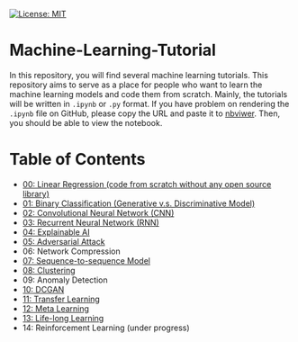 [![License: MIT](https://img.shields.io/badge/License-MIT-yellow.svg)](https://opensource.org/licenses/MIT)
# Machine-Learning-Tutorial

In this repository, you will find several machine learning tutorials. This repository aims to serve as a place for people who want to learn the machine learning models and code them from scratch. Mainly, the tutorials will be written in `.ipynb` or `.py` format. If you have problem on rendering the `.ipynb` file on GitHub, please copy the URL and paste it to [nbviwer](https://nbviewer.jupyter.org/). Then, you should be able to view the notebook.

# Table of Contents
- [00: Linear Regression (code from scratch without any open source library)](https://github.com/starkbao/Machine-Learning-Tutorial/tree/edit/00_Linear-Regression)
- [01: Binary Classification (Generative v.s. Discriminative Model)](https://github.com/starkbao/Machine-Learning-Tutorial/tree/edit/01_Binary-Classification)
- [02: Convolutional Neural Network (CNN)](https://github.com/starkbao/Machine-Learning-Tutorial/tree/main/02_CNN)
- [03: Recurrent Neural Network (RNN)](https://github.com/starkbao/Machine-Learning-Tutorial/tree/main/03_RNN)
- [04: Explainable AI](https://github.com/starkbao/Machine-Learning-Tutorial/tree/main/04_Explainable-AI)
- [05: Adversarial Attack](https://github.com/starkbao/Machine-Learning-Tutorial/tree/main/05_Adversarial-Attack)
- 06: Network Compression
- [07: Sequence-to-sequence Model](https://github.com/starkbao/Machine-Learning-Tutorial/tree/main/07_Seq2Seq)
- [08: Clustering](https://github.com/starkbao/Machine-Learning-Tutorial/tree/main/08_Clustering)
- 09: Anomaly Detection
- [10: DCGAN](https://github.com/starkbao/Machine-Learning-Tutorial/tree/main/10_DCGAN)
- [11: Transfer Learning](https://github.com/starkbao/Machine-Learning-Tutorial/tree/main/11_Transfer-Learning)
- [12: Meta Learning](https://github.com/starkbao/Machine-Learning-Tutorial/tree/main/12_Meta-Learning)
- [13: Life-long Learning](https://github.com/starkbao/Machine-Learning-Tutorial/tree/main/13_Life-long-Learning)
- 14: Reinforcement Learning (under progress)
